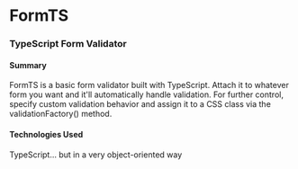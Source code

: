 # FormTS
### TypeScript Form Validator
#### Summary
FormTS is a basic form validator built with TypeScript.
Attach it to whatever form you want and it'll automatically handle validation.
For further control, specify custom validation behavior and assign it to a CSS class via the validationFactory() method.

#### Technologies Used
TypeScript... but in a very object-oriented way